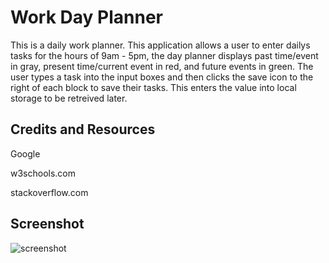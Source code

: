 # Work Day Planner

This is a daily work planner. This application allows a user to enter dailys tasks for the hours of 9am - 5pm, the day planner displays past time/event in gray, present time/current event in red, and future events in green. The user types a task into the input boxes and then clicks the save icon to the right of each block to save their tasks. This enters the value into local storage to be retreived later.


## Credits and Resources
Google

w3schools.com

stackoverflow.com

## Screenshot
![screenshot](https://user-images.githubusercontent.com/73563078/129453551-10fb0a5a-1400-4840-a93e-2086c7c56ce7.png)



